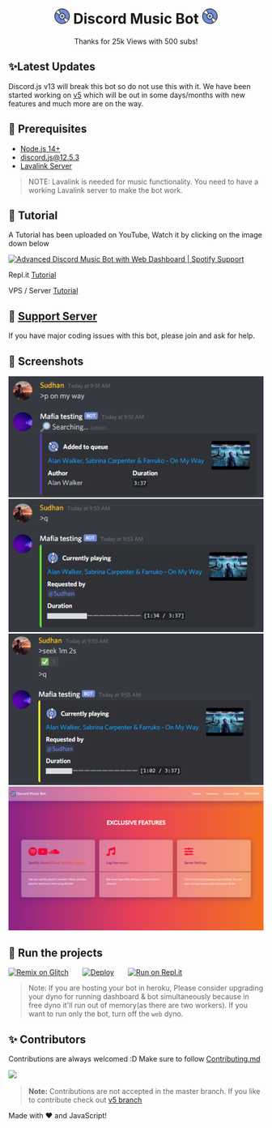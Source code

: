<h1 align="center"><img src="./assets/logo.gif" width="30px"> Discord Music Bot <img src="./assets/logo.gif" width="30px"></h1>
<p align="center">Thanks for 25k Views with 500 subs!</p>

## ✨Latest Updates
Discord.js v13 will break this bot so do not use this with it. We have been started working on [v5](https://github.com/jmesfo0/Discord-MusicBot/tree/v5) which will be out in some days/months with new features and much more are on the way.

## 🚧 Prerequisites 

- [Node.js 14+](https://nodejs.org/en/download/)
- [discord.js@12.5.3](https://www.npmjs.com/package/discord.js/v/12.5.3)
- [Lavalink Server](https://darrennathanael.com/post/how-to-lavalink/?utm_source=github-jmesfo0&utm_medium=readme&utm_campaign=jmesfo0&utm_content=lavalink-prerequisites)

> NOTE: Lavalink is needed for music functionality. You need to have a working Lavalink server to make the bot work.

## 📝 Tutorial

A Tutorial has been uploaded on YouTube, Watch it by clicking on the image down below

[![Advanced Discord Music Bot with Web Dashboard | Spotify Support](https://img.youtube.com/vi/p4lP96Tiv9s/maxresdefault.jpg)](https://www.youtube.com/watch?v=p4lP96Tiv9s)

Repl.it [Tutorial](https://github.com/jmesfo0/Discord-MusicBot/wiki/Installation-on-Repl-it)

VPS / Server [Tutorial](https://github.com/jmesfo0/Discord-MusicBot/wiki/Installation-on-a-Linux-server)

## 📝 [Support Server](https://discord.gg/sbySMS7m3v)

If you have major coding issues with this bot, please join and ask for help.

## 📸 Screenshots

<div align="left"><img src="/assets/Screenshot_1.png"></div><div align="center"><img src="/assets/Screenshot_2.png"></div><div align="right"><img src="/assets/Screenshot_3.png"></div>

<div align="center"><img src="/assets/feature.png"></div>

## 💨 Run the projects

[![Remix on Glitch](https://cdn.glitch.com/2703baf2-b643-4da7-ab91-7ee2a2d00b5b%2Fremix-button.svg)](https://glitch.com/edit/#!/import/github/jmesfo0/Discord-MusicBot)&nbsp;&nbsp;&nbsp;&nbsp;&nbsp;&nbsp;
[![Deploy](https://www.herokucdn.com/deploy/button.svg)](https://heroku.com/deploy?template=https://github.com/jmesfo0/Discord-MusicBot)&nbsp;&nbsp;&nbsp;&nbsp;&nbsp;&nbsp;
[![Run on Repl.it](https://repl.it/badge/github/jmesfo0/Discord-MusicBot)](https://repl.it/github/jmesfo0/Discord-MusicBot)
> Note: If you are hosting your bot in heroku, Please consider upgrading your dyno for running dashboard & bot simultaneously because in free dyno it'll run out of memory(as there are two workers). If you want to run only the bot, turn off the `web` dyno.

## ✨ Contributors

Contributions are always welcomed :D Make sure to follow [Contributing.md](/CONTRIBUTING.md)

<a href="https://github.com/jmesfo0/Discord-MusicBot/graphs/contributors">
  <img src="https://contributors-img.web.app/image?repo=jmesfo0/Discord-MusicBot" />
</a>

> **Note:** Contributions are not accepted in the master branch. If you like to contribute check out [v5 branch](https://github.com/jmesfo0/Discord-MusicBot/tree/v5)

Made with :heart: and JavaScript!
